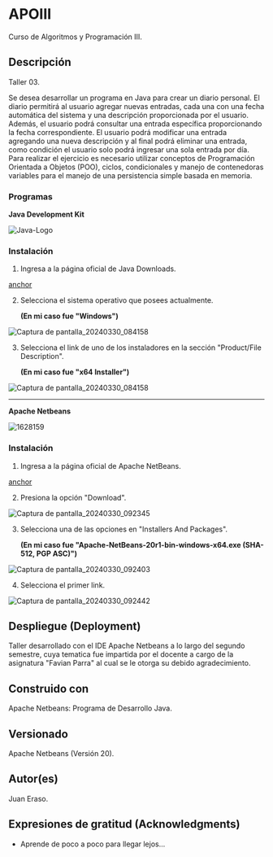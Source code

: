 # APOIII

Curso de Algoritmos y Programación III.

## Descripción
Taller 03.

Se desea desarrollar un programa en Java para crear un diario personal. El diario permitirá al usuario agregar nuevas entradas, 
cada una con una fecha automática del sistema y una descripción proporcionada por el usuario. Además, el usuario podrá consultar una entrada específica 
proporcionando la fecha correspondiente. El usuario podrá modificar una entrada agregando una nueva descripción y al final podrá eliminar una entrada, 
como condición el usuario solo podrá ingresar una sola entrada por día. Para realizar el ejercicio es necesario utilizar conceptos de Programación Orientada a Objetos (POO), 
ciclos, condicionales y manejo de contenedoras variables para el manejo de una persistencia simple basada en memoria.

### Programas

**Java Development Kit**

![Java-Logo](https://github.com/JuanEraso23/APOIII-taller01/assets/144852394/a7f3bdf9-f227-4a2c-83de-b44e7cc8fab2)

### Instalación

1. Ingresa a la página oficial de Java Downloads.

[anchor](https://www.oracle.com/co/java/technologies/downloads/#jdk22-windows)

2. Selecciona el sistema operativo que posees actualmente.
   
   **(En mi caso fue "Windows")**

![Captura de pantalla_20240330_084158](https://github.com/JuanEraso23/APOIII-taller01/assets/144852394/5dcebd50-666d-4f56-8de1-23d844866c2f)

3. Selecciona el link de uno de los instaladores en la sección "Product/File Description".
   
   **(En mi caso fue "x64 Installer")**
   
![Captura de pantalla_20240330_084158](https://github.com/JuanEraso23/APOIII-taller01/assets/144852394/5dcebd50-666d-4f56-8de1-23d844866c2f)

---
**Apache Netbeans**

![1628159](https://github.com/JuanEraso23/APOIII-taller03/assets/144852394/2c6a9fe5-2077-4873-b46b-cf79865798da)

### Instalación

1. Ingresa a la página oficial de Apache NetBeans.

[anchor](https://netbeans.apache.org/front/main/)

2. Presiona la opción "Download".

![Captura de pantalla_20240330_092345](https://github.com/JuanEraso23/APOIII-taller03/assets/144852394/d067ed72-1631-4ce0-8296-a10d3d127e1b)

3. Selecciona una de las opciones en "Installers And Packages".
   
   **(En mi caso fue "Apache-NetBeans-20r1-bin-windows-x64.exe (SHA-512, PGP ASC)")**
   
![Captura de pantalla_20240330_092403](https://github.com/JuanEraso23/APOIII-taller03/assets/144852394/aa39ba0d-1e32-469b-b187-a07cd197392f)

4. Selecciona el primer link.

![Captura de pantalla_20240330_092442](https://github.com/JuanEraso23/APOIII-taller03/assets/144852394/bf248d7e-f57e-4319-a68d-c158b8bf55b9)

## Despliegue (Deployment)

Taller desarrollado con el IDE Apache Netbeans a lo largo del segundo semestre, 
cuya tematica fue impartida por el docente a cargo de la asignatura "Favian Parra" 
al cual se le otorga su debido agradecimiento.

## Construido con

Apache Netbeans: Programa de Desarrollo Java.

## Versionado

Apache Netbeans (Versión 20).

## Autor(es)

Juan Eraso.

## Expresiones de gratitud (Acknowledgments)

* Aprende de poco a poco para llegar lejos...
